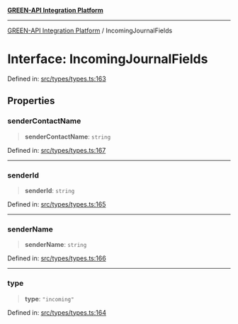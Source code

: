 [**GREEN-API Integration Platform**](../README.md)

***

[GREEN-API Integration Platform](../globals.md) / IncomingJournalFields

# Interface: IncomingJournalFields

Defined in: [src/types/types.ts:163](https://github.com/green-api/greenapi-integration/blob/20ab1c18eae4ff2cd48cede03d005dd7127abc0b/src/types/types.ts#L163)

## Properties

### senderContactName

> **senderContactName**: `string`

Defined in: [src/types/types.ts:167](https://github.com/green-api/greenapi-integration/blob/20ab1c18eae4ff2cd48cede03d005dd7127abc0b/src/types/types.ts#L167)

***

### senderId

> **senderId**: `string`

Defined in: [src/types/types.ts:165](https://github.com/green-api/greenapi-integration/blob/20ab1c18eae4ff2cd48cede03d005dd7127abc0b/src/types/types.ts#L165)

***

### senderName

> **senderName**: `string`

Defined in: [src/types/types.ts:166](https://github.com/green-api/greenapi-integration/blob/20ab1c18eae4ff2cd48cede03d005dd7127abc0b/src/types/types.ts#L166)

***

### type

> **type**: `"incoming"`

Defined in: [src/types/types.ts:164](https://github.com/green-api/greenapi-integration/blob/20ab1c18eae4ff2cd48cede03d005dd7127abc0b/src/types/types.ts#L164)
